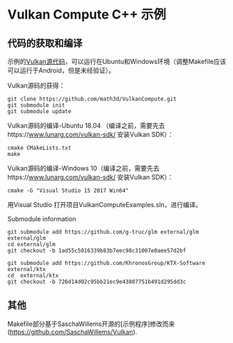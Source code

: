 # Vulkan Compute C++ 示例

## 代码的获取和编译

示例的[Vulkan源代码](https://github.com/math3d/VulkanCompute)，可以运行在Ubuntu和Windows环境（调整Makefile应该可以运行于Android，但是未经验证）。

Vulkan源码的获得：
```
git clone https://github.com/math3d/VulkanCompute.git
git submodule init
git submodule update
```

Vulkan源码的编译-Ubuntu 18.04 （编译之前，需要先去https://www.lunarg.com/vulkan-sdk/ 安装Vulkan SDK）：
```
cmake CMakeLists.txt
make
```

Vulkan源码的编译-Windows 10（编译之前，需要先去https://www.lunarg.com/vulkan-sdk/ 安装Vulkan SDK）：
```
cmake -G "Visual Studio 15 2017 Win64"
```
用Visual Studio 打开项目VulkanComputeExamples.sln，进行编译。


Submodule information
```
git submodule add https://github.com/g-truc/glm external/glm external/glm
cd external/glm
git checkout -b 1ad55c5016339b83b7eec98c31007e0aee57d2bf

git submodule add https://github.com/KhronosGroup/KTX-Software external/ktx
cd  external/ktx
git checkout -b 726d14d02c95bb21ec9e43807751b491d295dd3c
```

## 其他
Makefile部分基于SaschaWillems开源的[示例程序]修改而来(https://github.com/SaschaWillems/Vulkan).